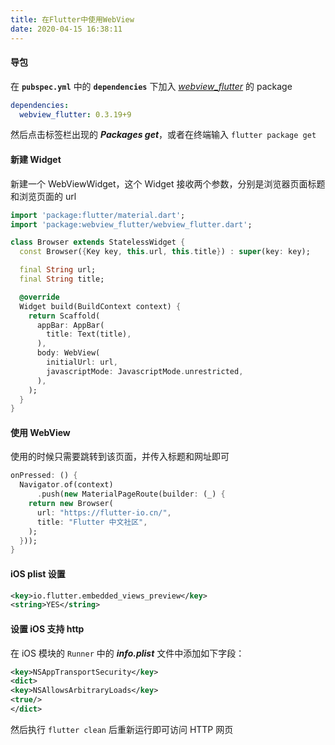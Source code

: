 ```yaml
---
title: 在Flutter中使用WebView
date: 2020-04-15 16:38:11
---
```


#### 导包

在 **`pubspec.yml`** 中的 **`dependencies`** 下加入 *[webview_flutter](https://pub.flutter-io.cn/packages/webview_flutter)* 的 package

```yaml
dependencies:
  webview_flutter: 0.3.19+9
```

然后点击标签栏出现的 ***Packages get***，或者在终端输入 `flutter package get`

#### 新建 Widget

新建一个 WebViewWidget，这个 Widget 接收两个参数，分别是浏览器页面标题和浏览页面的 url

```dart
import 'package:flutter/material.dart';
import 'package:webview_flutter/webview_flutter.dart';

class Browser extends StatelessWidget {
  const Browser({Key key, this.url, this.title}) : super(key: key);

  final String url;
  final String title;

  @override
  Widget build(BuildContext context) {
    return Scaffold(
      appBar: AppBar(
        title: Text(title),
      ),
      body: WebView(
        initialUrl: url,
        javascriptMode: JavascriptMode.unrestricted,
      ),
    );
  }
}
```

#### 使用 WebView

使用的时候只需要跳转到该页面，并传入标题和网址即可

```dart
onPressed: () {
  Navigator.of(context)
      .push(new MaterialPageRoute(builder: (_) {
    return new Browser(
      url: "https://flutter-io.cn/",
      title: "Flutter 中文社区",
    );
  }));
}
```

#### iOS plist 设置

```xml
<key>io.flutter.embedded_views_preview</key>
<string>YES</string>
```

#### 设置 iOS 支持 http

在  iOS 模块的 `Runner` 中的 ***info.plist*** 文件中添加如下字段：

```xml
<key>NSAppTransportSecurity</key>
<dict>
<key>NSAllowsArbitraryLoads</key>
<true/>
</dict>
```

然后执行 `flutter clean` 后重新运行即可访问 HTTP 网页